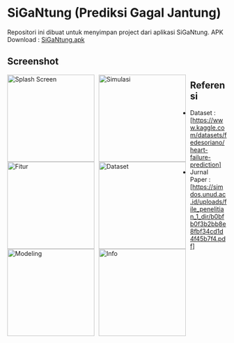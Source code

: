 # SiGaNtung (Prediksi Gagal Jantung)

Repositori ini dibuat untuk menyimpan project dari aplikasi SiGaNtung.
APK Download : [SiGaNtung.apk](https://github.com/xsatrio/sigantung/raw/main/shared_files/app-debug.apk) 

## Screenshot

<img src="https://raw.githubusercontent.com/xsatrio/sigantung/main/shared_files/preview/Screenshot_2024-06-24-14-47-06-097_com.satriomp.sigantung-edit.png"
     alt="Splash Screen"
     style="float: left; margin-right: 10px;"
     width="200" />
<img src="https://raw.githubusercontent.com/xsatrio/sigantung/main/shared_files/preview/Screenshot_2024-06-19-01-40-48-903_com.satriomp.sigantung-edit.png"
     alt="Simulasi"
     style="float: left; margin-right: 10px;"
     width="200" />
<img src="https://raw.githubusercontent.com/xsatrio/sigantung/main/shared_files/preview/Screenshot_2024-06-19-01-40-53-430_com.satriomp.sigantung-edit.png"
     alt="Fitur"
     style="float: left; margin-right: 10px;"
     width="200" />
<img src="https://raw.githubusercontent.com/xsatrio/sigantung/main/shared_files/preview/Screenshot_2024-06-19-01-40-59-975_com.satriomp.sigantung-edit.png"
     alt="Dataset"
     style="float: left; margin-right: 10px;"
     width="200" />
<img src="https://raw.githubusercontent.com/xsatrio/sigantung/main/shared_files/preview/Screenshot_2024-06-19-01-41-05-354_com.satriomp.sigantung-edit.png"
     alt="Modeling"
     style="float: left; margin-right: 10px;"
     width="200" />
<img src="https://raw.githubusercontent.com/xsatrio/sigantung/main/shared_files/preview/Screenshot_2024-06-19-01-41-09-925_com.satriomp.sigantung-edit.png"
     alt="Info"
     style="float: left; margin-right: 10px;"
     width="200" />

## Referensi
- Dataset : [https://www.kaggle.com/datasets/fedesoriano/heart-failure-prediction]
- Jurnal Paper : [https://simdos.unud.ac.id/uploads/file_penelitian_1_dir/b0bfb0f3b2bb8e8fbf34cd1d4f45b7f4.pdf]
     
